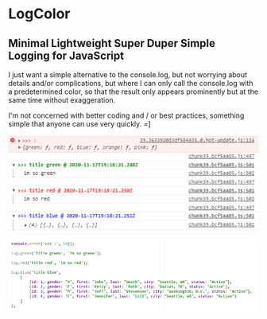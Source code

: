 # LogColor
## Minimal Lightweight Super Duper Simple Logging for JavaScript

I just want a simple alternative to the console.log, but not worrying about details and/or complications, but where I can only call the console.log with a predetermined color, so that the result only appears prominently but at the same time without exaggeration.

I'm not concerned with better coding and / or best practices, something simple that anyone can use very quickly. =]

![LogColor](/images/print001.png)


![LogColor](/images/print002.png)

